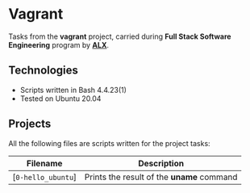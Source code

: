 # Vagrant

Tasks from the **vagrant** project, carried during **Full Stack Software Engineering** program by **[ALX](https://www.alxafrica.com)**.

## Technologies
* Scripts written in Bash 4.4.23(1)
* Tested on Ubuntu 20.04

## Projects
All the following files are scripts written for the project tasks:

| Filename | Description |
| --------- | ----------- |
| [`0-hello_ubuntu`] | Prints the result of the **uname** command |
